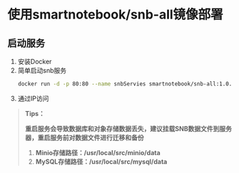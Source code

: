 # 使用smartnotebook/snb-all镜像部署

##  启动服务
1. 安装Docker
2. 简单启动snb服务
    ```bash
    docker run -d -p 80:80 --name snbServies smartnotebook/snb-all:1.0.0
    ```
3. 通过IP访问

> **Tips：**
> 
> **重启服务会导致数据库和对象存储数据丢失，建议挂载SNB数据文件到服务器，重启服务前对数据文件进行迁移和备份**
> 1. **Minio存储路径：/usr/local/src/minio/data**  
> 2. **MySQL存储路径：/usr/local/src/mysql/data**
